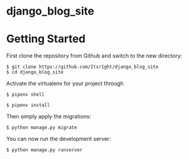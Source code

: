 # django_blog_site

# Getting Started

First clone the repository from Github and switch to the new directory:

    $ git clone https://github.com/Itsr1ght/django_blog_site
    $ cd django_blog_site
    
Activate the virtualenv for your project through
    
    $ pipenv shell
    
    $ pipenv install
    
Then simply apply the migrations:

    $ python manage.py migrate
    

You can now run the development server:

    $ python manage.py runserver
